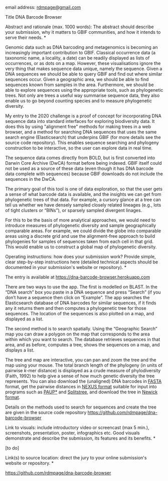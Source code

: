 email address: rdmpage@gmail.com

Title  DNA Barcode Browser

Abstract and rationale (max. 1000 words): The abstract should describe your submission, why it matters to GBIF communities, and how it intends to serve their needs. *

Genomic data such as DNA barcoding and metagenomics is becoming an increasingly important contribution to GBIF. Classical occurrence data (a taxonomic name, a locality, a date) can be readily displayed as lists of occurrences, or as dots on a map. However, these visualisations ignore the very thing that makes sequence data unique, namely the sequence. Given a DNA sequences we should be able to query GBIF and find out where similar sequences occur. Given a geographic area, we should be able to find sequences known from samples in the area. Furthermore, we should be able to explore sequences using the appropriate tools, such as phylogenetic trees. Not only are trees a useful way summarise sequence data, they also enable us to go beyond counting species and to measure phylogenetic diversity.

My entry to the 2020 challenge is a proof of concept for incorporating DNA sequence data into standard interfaces for exploring biodiversity data. It does this by using "alignment free" methods for making trees in a web browser, and a method for searching DNA sequences that uses the same search engine (Elasticsearch) that underpins GBIF (for more details see the source code repository). This enables sequence searching and phylogeny construction to be interactive, so the user can explore data in real time. 

The sequence data comes directly from BOLD, but is first converted into Darwin Core Archive (DwCA) format before being indexed. GBIF itself could not be used as a source of these data (even though it has DNA barcode data complete with sequences) because GBIF downloads do not include the sequences in the DwCA.

The primary goal of this tool is one of data exploration, so that the user gets a sense of what barcode data is available, and the insights we can get from phylogenetic trees of that data. For example, a cursory glance at a tree can tell us whether we have densely sampled closely related lineages (e.g., lots of tight clusters or “BINs”), or sparsely sampled divergent linages. 

For this to be the basis of more analytical approaches, we would need to introduce measures of phylogenetic diversity and sample geographically comparable areas. For example, we could divide the globe into comparable areas using a discrete grid and use the alignment-free approach to build phylogenies for samples of sequences taken from each cell in that grid. This would enable us to construct a global map of phylogenetic diversity.

Operating instructions: how does your submission work? Provide simple, clear step-by-step instructions here (detailed technical aspects should be documented in your submission's website or repository). *

The entry is available at https://dna-barcode-browser.herokuapp.com

There are two ways to use the app. The first is modelled on BLAST. In the “DNA search” box you paste in a DNA sequence and press “Search” (if you don’t have a sequence then click on “Example”. The app searches the Elasticsearch database of DNA barcodes for similar sequences, if it finds any it returns them and then computes a phylogenetic tree for those sequences. The location of the sequences is also plotted on a map, and displayed as a list.

The second method is to search spatially. Using the “Geographic Search” map you can draw a polygon on the map that corresponds to the area within which you want to search. The database retrieves sequences in that area, and as before, computes a tree, shows the sequences on a map, and displays a list.

The tree and map are interactive, you can pan and zoom the tree and the map using your mouse. The total branch length of the phylogeny (in units of pairwise *k*-mer distance) is displayed as a crude measure of phylodiversity (Faith, 1992) to help give a sense of how much genetic diversity the tree represents. You can also download the (unaligned) DNA barcodes in [FASTA](https://en.wikipedia.org/wiki/FASTA_format) format, get the pairwise distances in [NEXUS format](https://en.wikipedia.org/wiki/Nexus_file) suitable for input into programs such as [PAUP*](https://paup.phylosolutions.com) and [Splitstree](http://www.splitstree.org), and download the tree in [Newick format](https://en.wikipedia.org/wiki/Newick_format).

Details on the methods used to search for sequences and create the tree are given in the source code repository https://github.com/rdmpage/dna-barcode-browser

Link to visuals: include introductory video or screencast (max 5 min.), screenshots, presentation, poster, infographics etc. Good visuals demonstrate and describe the submission, its features and its benefits. *

[to do]

Link(s) to source location: direct the jury to your online submission's website or repository. *

https://github.com/rdmpage/dna-barcode-browser




